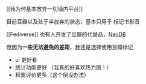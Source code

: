 ---
---

[[我为何基本放弃一切墙内平台]]

目前豆瓣以及处于半放弃的状态，基本只用于 标记书影音

[[Fediverse]] 也有人开发了豆瓣的代替品，[NeoDB](https://about.neodb.social/doc/howto/)

但因为**一些无法避免的差距**，我还是选择使用豆瓣标记
- ui 更好看  
- 统计功能更好 （我真的好喜欢热力图！）
- 积累评价更多（这个倒没办法）